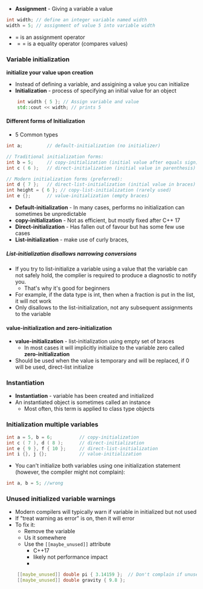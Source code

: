 - **Assignment** - Giving a variable a value
```cpp
int width; // define an integer variable named width
width = 5; // assignment of value 5 into variable width
```

- $=$ is an assignment operator
- $==$ is a equality operator (compares values)
### Variable initialization
**initialize your value upon creation**
- Instead of defining a variable, and assigining a value you can initialize
- **Initialization** - process of specifying an initial value for an object
```cpp
    int width { 5 }; // Assign variable and value
    std::cout << width; // prints 5
```
#### Different forms of Initialization
- 5 Common types
```cpp
int a;         // default-initialization (no initializer)

// Traditional initialization forms:
int b = 5;     // copy-initialization (initial value after equals sign)
int c ( 6 );   // direct-initialization (initial value in parenthesis)

// Modern initialization forms (preferred):
int d { 7 };   // direct-list-initialization (initial value in braces)
int height = { 6 }; // copy-list-initialization (rarely used)
int e {};      // value-initialization (empty braces)
```

- **Default-initialization** - In many cases, performs no initialization can sometimes be unpredictable 
- **copy-initialization** - Not as efficient, but mostly fixed after C++ 17
- **Direct-initialization** - Has fallen out of favour but has some few use cases
- **List-initialization** - make use of curly braces, 
##### List-initialization disallows narrowing conversions
- If you try to list-initialize a variable using a value that the variable can not safely hold, the complier is required to produce a diagnostic to notify you. 
	- That's why it's good for beginners
- For example, if the data type is int, then when a fraction is put in the list, it will not work
- Only disallows to the list-initialization, not any subsequent assignments to the variable 
#### value-initialization and zero-initialization
- **value-initialization** - list-initialization using empty set of braces
	- In most cases it will implicitly initialize to the variable zero called **zero-initialization**
- Should be used when the value is temporary and will be replaced, if 0 will be used, direct-list initialize
### Instantiation
- **Instantiation** - variable has been created and initialized
- An instantiated object is sometimes called an instance
	- Most often, this term is applied to class type objects
### Initialization multiple variables
```cpp
int a = 5, b = 6;          // copy-initialization
int c ( 7 ), d ( 8 );      // direct-initialization
int e { 9 }, f { 10 };     // direct-list-initialization
int i {}, j {};            // value-initialization
```

- You can't initialize both variables using one initialization statement (however, the compiler might not complain):
``` cpp
int a, b = 5; //wrong
```
### Unused initialized variable warnings
- Modern compilers will typically warn if variable in initialized but not used
- If "treat warning as error" is on, then it will error
- To fix it: 
	- Remove the variable
	- Us it somewhere
	- Use the `[[maybe_unused]]` attribute 
		- C++17 
		- likely not performance impact
		- 
``` cpp
    [[maybe_unused]] double pi { 3.14159 };  // Don't complain if unused
    [[maybe_unused]] double gravity { 9.8 }; 
```

####